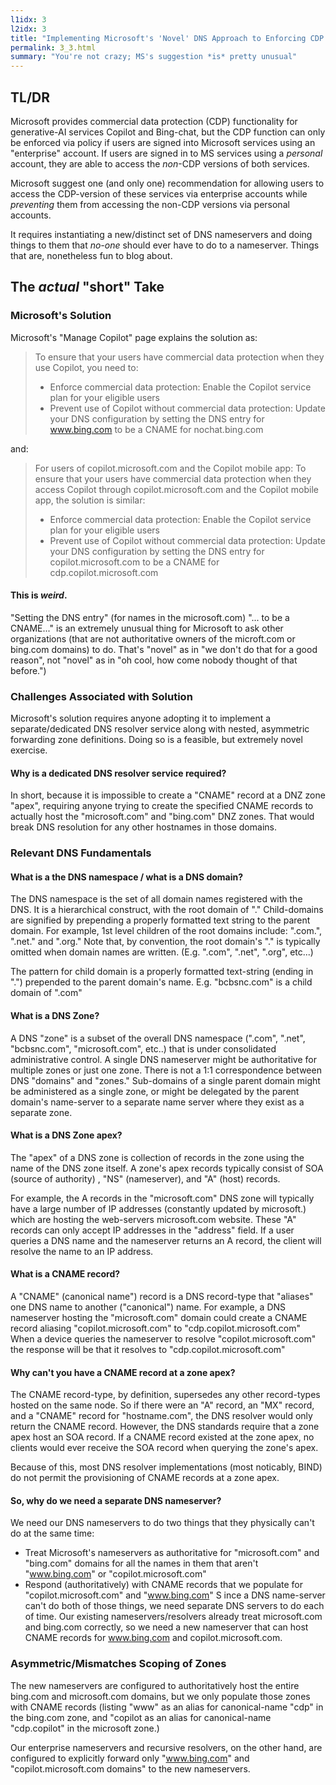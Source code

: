 ```yaml
---
l1idx: 3
l2idx: 3
title: "Implementing Microsoft's 'Novel' DNS Approach to Enforcing CDP for Copilot and Bing Chat"
permalink: 3_3.html
summary: "You're not crazy; MS's suggestion *is* pretty unusual"
---
```



## TL/DR

Microsoft provides commercial data protection (CDP) functionality for generative-AI services Copilot and Bing-chat, but the CDP function can only be enforced via policy if users are signed into Microsoft services using an "enterprise" account.  If users are signed in to MS services using a *personal* account, they are able to access the *non*-CDP versions of both services.

Microsoft suggest one (and only one) recommendation for allowing users to access the CDP-version of these services via enterprise accounts while *preventing* them from accessing the non-CDP versions via personal accounts.

It requires instantiating a new/distinct set of DNS nameservers and doing things to them that *no-one* should ever have to do to a nameserver.  Things that are, nonetheless fun to blog about.

## The *actual* "short" Take

### Microsoft's Solution

Microsoft's "Manage Copilot" page explains the solution as:

>To ensure that your users have commercial data protection when they use Copilot, you need to:
>
> - Enforce commercial data protection: Enable the Copilot service plan for your eligible users
> - Prevent use of Copilot without commercial data protection: Update your DNS configuration by setting the DNS entry for www.bing.com to be a CNAME for nochat.bing.com

and:

>For users of copilot.microsoft.com and the Copilot mobile app: To ensure that your users have commercial data protection when they access Copilot through copilot.microsoft.com and the Copilot mobile app, the solution is similar:
> - Enforce commercial data protection: Enable the Copilot service plan for your eligible users
> - Prevent use of Copilot without commercial data protection: Update your DNS configuration by setting the DNS entry for copilot.microsoft.com to be a CNAME for cdp.copilot.microsoft.com

#### This is *weird*.

"Setting the DNS entry" (for names in the microsoft.com) "... to be a CNAME..." is an extremely unusual thing for Microsoft to ask other organizations (that are not authoritative owners of the microft.com or bing.com domains) to do.  That's "novel" as in  "we don't do that for a good reason", not "novel" as in "oh cool, how come nobody thought of that before.")

### Challenges Associated with Solution

Microsoft's solution requires anyone adopting it to implement a separate/dedicated DNS resolver service along with nested, asymmetric forwarding zone definitions.  Doing so is a feasible, but extremely novel exercise.

#### Why is a dedicated DNS resolver service required?

In short, because it is impossible to create a "CNAME" record at a DNZ zone "apex", requiring anyone trying to create the specified CNAME records to actually host the "microsoft.com" and "bing.com" DNZ zones.  That would break DNS resolution for any other hostnames in those domains.

### Relevant DNS Fundamentals

#### What is a the DNS namespace / what is a DNS domain?

The DNS namespace is the set of all domain names registered with the DNS.  It is a hierarchical construct, with the root domain of "."  Child-domains are signified by prepending a properly formatted text string to the parent domain.  For example, 1st level children of the root domains include:   ".com.", ".net." and ".org."   Note that, by convention, the root domain's "." is typically omitted when domain names are written.  (E.g. ".com", ".net", ".org", etc...)

The pattern for child domain is a properly formatted text-string (ending in ".") prepended to the parent domain's name.  E.g. "bcbsnc.com" is a child domain of ".com"

#### What is a DNS Zone?

A DNS "zone" is a subset of the overall DNS namespace (".com", ".net", "bcbsnc.com", "microsoft.com", etc..) that is under consolidated administrative control.  A single DNS nameserver might be authoritative for multiple zones or just one zone.  There is not a 1:1 correspondence between DNS "domains" and "zones."  Sub-domains of a single parent domain might be administered as a single zone, or might be delegated by the parent domain's name-server to a separate name server where they exist as a separate zone.

#### What is a DNS Zone apex?

The "apex" of a DNS zone is collection of records in the zone using the name of the DNS zone itself.  A zone's apex records typically consist of SOA (source of authority) , "NS" (nameserver), and "A" (host) records.   

For example, the A records in the "microsoft.com" DNS zone will typically have a large number of IP addresses (constantly updated by microsoft.) which are hosting the web-servers microsoft.com website.   These "A" records can only accept IP addresses in the "address" field. If a user queries a DNS name and the nameserver returns an A record, the client will resolve the name to an IP address.

#### What is a CNAME record?

A "CNAME" (canonical name") record is a DNS record-type that "aliases" one DNS name to another ("canonical") name.  For example, a DNS nameserver hosting the "microsoft.com" domain could create a CNAME record aliasing "copilot.microsoft.com" to "cdp.copilot.microsoft.com"  When a device queries the nameserver to resolve "copilot.microsoft.com" the response will be that it resolves to "cdp.copilot.microsoft.com"

#### Why can't you have a CNAME record at a zone apex?

The CNAME record-type, by definition, supersedes any other record-types hosted on the same node.   So if there were an "A" record, an "MX" record, and a "CNAME" record for "hostname.com", the DNS resolver would only  return the CNAME record.  However, the DNS standards require that a zone apex host an SOA record.  If a CNAME record existed at the zone apex, no clients would ever receive the SOA record when querying the zone's apex.

Because of this, most DNS resolver implementations (most noticably, BIND) do not permit the provisioning of CNAME records at a zone apex.

####  So, why do we need a separate DNS nameserver?

We need our DNS nameservers to do two things that they physically can't do at the same time:

- Treat Microsoft's nameservers as authoritative for "microsoft.com" and "bing.com" domains for all the names in them that aren't "www.bing.com" or "copilot.microsoft.com"
- Respond (authoritatively) with CNAME records that we  populate for "copilot.microsoft.com" and "www.bing.com"
S
ince a DNS name-server can't do both  of those things, we need separate DNS servers to do each of time.  Our existing nameservers/resolvers already treat microsoft.com and bing.com correctly, so we need a new  nameserver that can host CNAME records for www.bing.com and copilot.microsoft.com.

### Asymmetric/Mismatches Scoping of Zones

The new nameservers are configured to authoritatively host the entire bing.com and microsoft.com domains, but we only populate those zones with CNAME records (listing "www" as an alias for canonical-name "cdp" in the bing.com zone, and "copilot as an alias for canonical-name "cdp.copilot" in the microsoft zone.)

Our enterprise nameservers and recursive resolvers, on the other hand, are configured to explicitly forward only "www.bing.com" and "copilot.microsoft.com domains" to the new nameservers.
